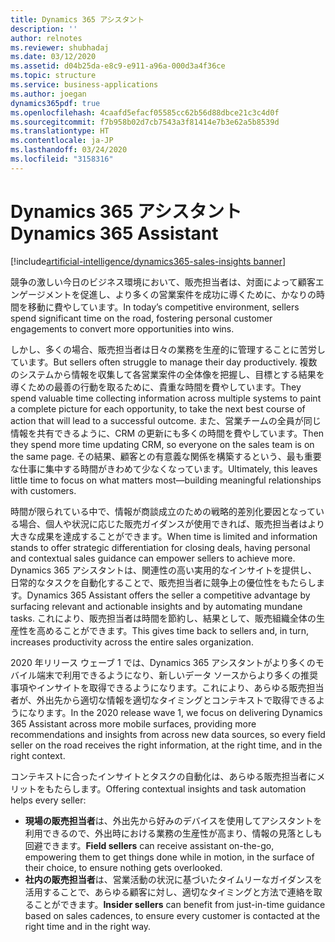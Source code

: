 ```yaml
---
title: Dynamics 365 アシスタント
description: ''
author: relnotes
ms.reviewer: shubhadaj
ms.date: 03/12/2020
ms.assetid: d04b25da-e8c9-e911-a96a-000d3a4f36ce
ms.topic: structure
ms.service: business-applications
ms.author: joegan
dynamics365pdf: true
ms.openlocfilehash: 4caafd5efacf05585cc62b56d88dbce21c3c4d0f
ms.sourcegitcommit: f7b958b02d7cb7543a3f81414e7b3e62a5b8539d
ms.translationtype: HT
ms.contentlocale: ja-JP
ms.lasthandoff: 03/24/2020
ms.locfileid: "3158316"
---
```

# <a name="dynamics-365-assistant"></a><span data-ttu-id="0aa2d-102">Dynamics 365 アシスタント</span><span class="sxs-lookup"><span data-stu-id="0aa2d-102">Dynamics 365 Assistant</span></span>

[!include[artificial-intelligence/dynamics365-sales-insights banner](../includes/artificial-intelligence/dynamics365-sales-insights.md)]

<!--structure start-->
<span data-ttu-id="0aa2d-103">競争の激しい今日のビジネス環境において、販売担当者は、対面によって顧客エンゲージメントを促進し、より多くの営業案件を成功に導くために、かなりの時間を移動に費やしています。</span><span class="sxs-lookup"><span data-stu-id="0aa2d-103">In today’s competitive environment, sellers spend significant time on the road, fostering personal customer engagements to convert more opportunities into wins.</span></span> 

<span data-ttu-id="0aa2d-104">しかし、多くの場合、販売担当者は日々の業務を生産的に管理することに苦労しています。</span><span class="sxs-lookup"><span data-stu-id="0aa2d-104">But sellers often struggle to manage their day productively.</span></span> <span data-ttu-id="0aa2d-105">複数のシステムから情報を収集して各営業案件の全体像を把握し、目標とする結果を導くための最善の行動を取るために、貴重な時間を費やしています。</span><span class="sxs-lookup"><span data-stu-id="0aa2d-105">They spend valuable time collecting information across multiple systems to paint a complete picture for each opportunity, to take the next best course of action that will lead to a successful outcome.</span></span> <span data-ttu-id="0aa2d-106">また、営業チームの全員が同じ情報を共有できるように、CRM の更新にも多くの時間を費やしています。</span><span class="sxs-lookup"><span data-stu-id="0aa2d-106">Then they spend more time updating CRM, so everyone on the sales team is on the same page.</span></span> <span data-ttu-id="0aa2d-107">その結果、顧客との有意義な関係を構築するという、最も重要な仕事に集中する時間がきわめて少なくなっています。</span><span class="sxs-lookup"><span data-stu-id="0aa2d-107">Ultimately, this leaves little time to focus on what matters most—building meaningful relationships with customers.</span></span> 

<span data-ttu-id="0aa2d-108">時間が限られている中で、情報が商談成立のための戦略的差別化要因となっている場合、個人や状況に応じた販売ガイダンスが使用できれば、販売担当者はより大きな成果を達成することができます。</span><span class="sxs-lookup"><span data-stu-id="0aa2d-108">When time is limited and information stands to offer strategic differentiation for closing deals, having personal and contextual sales guidance can empower sellers to achieve more.</span></span> <span data-ttu-id="0aa2d-109">Dynamics 365 アシスタントは、関連性の高い実用的なインサイトを提供し、日常的なタスクを自動化することで、販売担当者に競争上の優位性をもたらします。</span><span class="sxs-lookup"><span data-stu-id="0aa2d-109">Dynamics 365 Assistant offers the seller a competitive advantage by surfacing relevant and actionable insights and by automating mundane tasks.</span></span> <span data-ttu-id="0aa2d-110">これにより、販売担当者は時間を節約し、結果として、販売組織全体の生産性を高めることができます。</span><span class="sxs-lookup"><span data-stu-id="0aa2d-110">This gives time back to sellers and, in turn, increases productivity across the entire sales organization.</span></span>

<span data-ttu-id="0aa2d-111">2020 年リリース ウェーブ 1 では、Dynamics 365 アシスタントがより多くのモバイル端末で利用できるようになり、新しいデータ ソースからより多くの推奨事項やインサイトを取得できるようになります。これにより、あらゆる販売担当者が、外出先から適切な情報を適切なタイミングとコンテキストで取得できるようになります。</span><span class="sxs-lookup"><span data-stu-id="0aa2d-111">In the 2020 release wave 1, we focus on delivering Dynamics 365 Assistant across more mobile surfaces, providing more recommendations and insights from across new data sources, so every field seller on the road receives the right information, at the right time, and in the right context.</span></span>

<span data-ttu-id="0aa2d-112">コンテキストに合ったインサイトとタスクの自動化は、あらゆる販売担当者にメリットをもたらします。</span><span class="sxs-lookup"><span data-stu-id="0aa2d-112">Offering contextual insights and task automation helps every seller:</span></span>

- <span data-ttu-id="0aa2d-113">**現場の販売担当者**は、外出先から好みのデバイスを使用してアシスタントを利用できるので、外出時における業務の生産性が高まり、情報の見落としも回避できます。</span><span class="sxs-lookup"><span data-stu-id="0aa2d-113">**Field sellers** can receive assistant on-the-go, empowering them to get things done while in motion, in the surface of their choice, to ensure nothing gets overlooked.</span></span> 
- <span data-ttu-id="0aa2d-114">**社内の販売担当者**は、営業活動の状況に基づいたタイムリーなガイダンスを活用することで、あらゆる顧客に対し、適切なタイミングと方法で連絡を取ることができます。</span><span class="sxs-lookup"><span data-stu-id="0aa2d-114">**Insider sellers** can benefit from just-in-time guidance based on sales cadences, to ensure every customer is contacted at the right time and in the right way.</span></span>
<!--structure end-->



